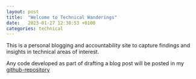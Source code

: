 ```yaml
---
layout: post
title:  "Welcome to Technical Wanderings"
date:   2023-01-27 12:38:53 +0100
categories: technical
---
```

This is a personal blogging and accountability site to capture findings and insights in technical areas of interest. 

Any code developed as part of drafting a blog post will be posted in my [github-repository](https://github.com/timothyosullivan)
